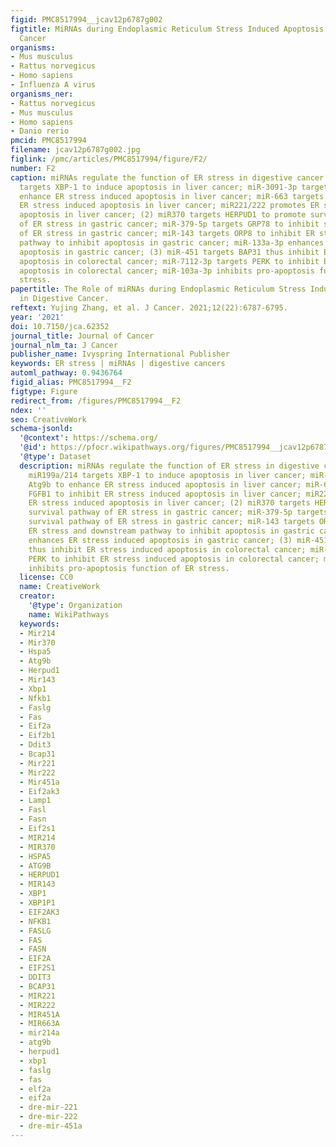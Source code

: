 ```yaml
---
figid: PMC8517994__jcav12p6787g002
figtitle: MiRNAs during Endoplasmic Reticulum Stress Induced Apoptosis in Digestive
  Cancer
organisms:
- Mus musculus
- Rattus norvegicus
- Homo sapiens
- Influenza A virus
organisms_ner:
- Rattus norvegicus
- Mus musculus
- Homo sapiens
- Danio rerio
pmcid: PMC8517994
filename: jcav12p6787g002.jpg
figlink: /pmc/articles/PMC8517994/figure/F2/
number: F2
caption: miRNAs regulate the function of ER stress in digestive cancer. (1) miR199a/214
  targets XBP-1 to induce apoptosis in liver cancer; miR-3091-3p targets Atg9b to
  enhance ER stress induced apoptosis in liver cancer; miR-663 targets FGFB1 to inhibit
  ER stress induced apoptosis in liver cancer; miR221/222 promotes ER stress induced
  apoptosis in liver cancer; (2) miR370 targets HERPUD1 to promote survival pathway
  of ER stress in gastric cancer; miR-379-5p targets GRP78 to inhibit survival pathway
  of ER stress in gastric cancer; miR-143 targets ORP8 to inhibit ER stress and downstream
  pathway to inhibit apoptosis in gastric cancer; miR-133a-3p enhances ER stress induced
  apoptosis in gastric cancer; (3) miR-451 targets BAP31 thus inhibit ER stress induced
  apoptosis in colorectal cancer; miR-7112-3p targets PERK to inhibit ER stress induced
  apoptosis in colorectal cancer; miR-103a-3p inhibits pro-apoptosis function of ER
  stress.
papertitle: The Role of miRNAs during Endoplasmic Reticulum Stress Induced Apoptosis
  in Digestive Cancer.
reftext: Yujing Zhang, et al. J Cancer. 2021;12(22):6787-6795.
year: '2021'
doi: 10.7150/jca.62352
journal_title: Journal of Cancer
journal_nlm_ta: J Cancer
publisher_name: Ivyspring International Publisher
keywords: ER stress | miRNAs | digestive cancers
automl_pathway: 0.9436764
figid_alias: PMC8517994__F2
figtype: Figure
redirect_from: /figures/PMC8517994__F2
ndex: ''
seo: CreativeWork
schema-jsonld:
  '@context': https://schema.org/
  '@id': https://pfocr.wikipathways.org/figures/PMC8517994__jcav12p6787g002.html
  '@type': Dataset
  description: miRNAs regulate the function of ER stress in digestive cancer. (1)
    miR199a/214 targets XBP-1 to induce apoptosis in liver cancer; miR-3091-3p targets
    Atg9b to enhance ER stress induced apoptosis in liver cancer; miR-663 targets
    FGFB1 to inhibit ER stress induced apoptosis in liver cancer; miR221/222 promotes
    ER stress induced apoptosis in liver cancer; (2) miR370 targets HERPUD1 to promote
    survival pathway of ER stress in gastric cancer; miR-379-5p targets GRP78 to inhibit
    survival pathway of ER stress in gastric cancer; miR-143 targets ORP8 to inhibit
    ER stress and downstream pathway to inhibit apoptosis in gastric cancer; miR-133a-3p
    enhances ER stress induced apoptosis in gastric cancer; (3) miR-451 targets BAP31
    thus inhibit ER stress induced apoptosis in colorectal cancer; miR-7112-3p targets
    PERK to inhibit ER stress induced apoptosis in colorectal cancer; miR-103a-3p
    inhibits pro-apoptosis function of ER stress.
  license: CC0
  name: CreativeWork
  creator:
    '@type': Organization
    name: WikiPathways
  keywords:
  - Mir214
  - Mir370
  - Hspa5
  - Atg9b
  - Herpud1
  - Mir143
  - Xbp1
  - Nfkb1
  - Faslg
  - Fas
  - Eif2a
  - Eif2b1
  - Ddit3
  - Bcap31
  - Mir221
  - Mir222
  - Mir451a
  - Eif2ak3
  - Lamp1
  - Fasl
  - Fasn
  - Eif2s1
  - MIR214
  - MIR370
  - HSPA5
  - ATG9B
  - HERPUD1
  - MIR143
  - XBP1
  - XBP1P1
  - EIF2AK3
  - NFKB1
  - FASLG
  - FAS
  - FASN
  - EIF2A
  - EIF2S1
  - DDIT3
  - BCAP31
  - MIR221
  - MIR222
  - MIR451A
  - MIR663A
  - mir214a
  - atg9b
  - herpud1
  - xbp1
  - faslg
  - fas
  - elf2a
  - eif2a
  - dre-mir-221
  - dre-mir-222
  - dre-mir-451a
---
```

